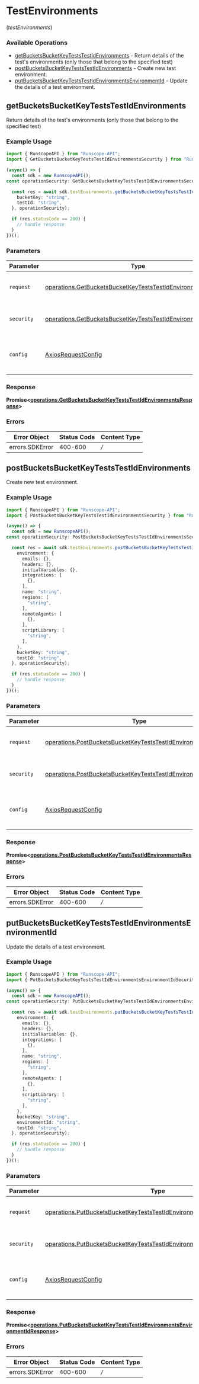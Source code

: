 # TestEnvironments
(*testEnvironments*)

### Available Operations

* [getBucketsBucketKeyTestsTestIdEnvironments](#getbucketsbucketkeyteststestidenvironments) - Return details of the test's environments (only those that belong to the specified test)
* [postBucketsBucketKeyTestsTestIdEnvironments](#postbucketsbucketkeyteststestidenvironments) - Create new test environment.
* [putBucketsBucketKeyTestsTestIdEnvironmentsEnvironmentId](#putbucketsbucketkeyteststestidenvironmentsenvironmentid) - Update the details of a test environment.

## getBucketsBucketKeyTestsTestIdEnvironments

Return details of the test's environments (only those that belong to the specified test)

### Example Usage

```typescript
import { RunscopeAPI } from "Runscope-API";
import { GetBucketsBucketKeyTestsTestIdEnvironmentsSecurity } from "Runscope-API/dist/sdk/models/operations";

(async() => {
  const sdk = new RunscopeAPI();
const operationSecurity: GetBucketsBucketKeyTestsTestIdEnvironmentsSecurity = "";

  const res = await sdk.testEnvironments.getBucketsBucketKeyTestsTestIdEnvironments({
    bucketKey: "string",
    testId: "string",
  }, operationSecurity);

  if (res.statusCode == 200) {
    // handle response
  }
})();
```

### Parameters

| Parameter                                                                                                                                          | Type                                                                                                                                               | Required                                                                                                                                           | Description                                                                                                                                        |
| -------------------------------------------------------------------------------------------------------------------------------------------------- | -------------------------------------------------------------------------------------------------------------------------------------------------- | -------------------------------------------------------------------------------------------------------------------------------------------------- | -------------------------------------------------------------------------------------------------------------------------------------------------- |
| `request`                                                                                                                                          | [operations.GetBucketsBucketKeyTestsTestIdEnvironmentsRequest](../../sdk/models/operations/getbucketsbucketkeyteststestidenvironmentsrequest.md)   | :heavy_check_mark:                                                                                                                                 | The request object to use for the request.                                                                                                         |
| `security`                                                                                                                                         | [operations.GetBucketsBucketKeyTestsTestIdEnvironmentsSecurity](../../sdk/models/operations/getbucketsbucketkeyteststestidenvironmentssecurity.md) | :heavy_check_mark:                                                                                                                                 | The security requirements to use for the request.                                                                                                  |
| `config`                                                                                                                                           | [AxiosRequestConfig](https://axios-http.com/docs/req_config)                                                                                       | :heavy_minus_sign:                                                                                                                                 | Available config options for making requests.                                                                                                      |


### Response

**Promise<[operations.GetBucketsBucketKeyTestsTestIdEnvironmentsResponse](../../sdk/models/operations/getbucketsbucketkeyteststestidenvironmentsresponse.md)>**
### Errors

| Error Object    | Status Code     | Content Type    |
| --------------- | --------------- | --------------- |
| errors.SDKError | 400-600         | */*             |

## postBucketsBucketKeyTestsTestIdEnvironments

Create new test environment.

### Example Usage

```typescript
import { RunscopeAPI } from "Runscope-API";
import { PostBucketsBucketKeyTestsTestIdEnvironmentsSecurity } from "Runscope-API/dist/sdk/models/operations";

(async() => {
  const sdk = new RunscopeAPI();
const operationSecurity: PostBucketsBucketKeyTestsTestIdEnvironmentsSecurity = "";

  const res = await sdk.testEnvironments.postBucketsBucketKeyTestsTestIdEnvironments({
    environment: {
      emails: {},
      headers: {},
      initialVariables: {},
      integrations: [
        {},
      ],
      name: "string",
      regions: [
        "string",
      ],
      remoteAgents: [
        {},
      ],
      scriptLibrary: [
        "string",
      ],
    },
    bucketKey: "string",
    testId: "string",
  }, operationSecurity);

  if (res.statusCode == 200) {
    // handle response
  }
})();
```

### Parameters

| Parameter                                                                                                                                            | Type                                                                                                                                                 | Required                                                                                                                                             | Description                                                                                                                                          |
| ---------------------------------------------------------------------------------------------------------------------------------------------------- | ---------------------------------------------------------------------------------------------------------------------------------------------------- | ---------------------------------------------------------------------------------------------------------------------------------------------------- | ---------------------------------------------------------------------------------------------------------------------------------------------------- |
| `request`                                                                                                                                            | [operations.PostBucketsBucketKeyTestsTestIdEnvironmentsRequest](../../sdk/models/operations/postbucketsbucketkeyteststestidenvironmentsrequest.md)   | :heavy_check_mark:                                                                                                                                   | The request object to use for the request.                                                                                                           |
| `security`                                                                                                                                           | [operations.PostBucketsBucketKeyTestsTestIdEnvironmentsSecurity](../../sdk/models/operations/postbucketsbucketkeyteststestidenvironmentssecurity.md) | :heavy_check_mark:                                                                                                                                   | The security requirements to use for the request.                                                                                                    |
| `config`                                                                                                                                             | [AxiosRequestConfig](https://axios-http.com/docs/req_config)                                                                                         | :heavy_minus_sign:                                                                                                                                   | Available config options for making requests.                                                                                                        |


### Response

**Promise<[operations.PostBucketsBucketKeyTestsTestIdEnvironmentsResponse](../../sdk/models/operations/postbucketsbucketkeyteststestidenvironmentsresponse.md)>**
### Errors

| Error Object    | Status Code     | Content Type    |
| --------------- | --------------- | --------------- |
| errors.SDKError | 400-600         | */*             |

## putBucketsBucketKeyTestsTestIdEnvironmentsEnvironmentId

Update the details of a test environment.

### Example Usage

```typescript
import { RunscopeAPI } from "Runscope-API";
import { PutBucketsBucketKeyTestsTestIdEnvironmentsEnvironmentIdSecurity } from "Runscope-API/dist/sdk/models/operations";

(async() => {
  const sdk = new RunscopeAPI();
const operationSecurity: PutBucketsBucketKeyTestsTestIdEnvironmentsEnvironmentIdSecurity = "";

  const res = await sdk.testEnvironments.putBucketsBucketKeyTestsTestIdEnvironmentsEnvironmentId({
    environment: {
      emails: {},
      headers: {},
      initialVariables: {},
      integrations: [
        {},
      ],
      name: "string",
      regions: [
        "string",
      ],
      remoteAgents: [
        {},
      ],
      scriptLibrary: [
        "string",
      ],
    },
    bucketKey: "string",
    environmentId: "string",
    testId: "string",
  }, operationSecurity);

  if (res.statusCode == 200) {
    // handle response
  }
})();
```

### Parameters

| Parameter                                                                                                                                                                    | Type                                                                                                                                                                         | Required                                                                                                                                                                     | Description                                                                                                                                                                  |
| ---------------------------------------------------------------------------------------------------------------------------------------------------------------------------- | ---------------------------------------------------------------------------------------------------------------------------------------------------------------------------- | ---------------------------------------------------------------------------------------------------------------------------------------------------------------------------- | ---------------------------------------------------------------------------------------------------------------------------------------------------------------------------- |
| `request`                                                                                                                                                                    | [operations.PutBucketsBucketKeyTestsTestIdEnvironmentsEnvironmentIdRequest](../../sdk/models/operations/putbucketsbucketkeyteststestidenvironmentsenvironmentidrequest.md)   | :heavy_check_mark:                                                                                                                                                           | The request object to use for the request.                                                                                                                                   |
| `security`                                                                                                                                                                   | [operations.PutBucketsBucketKeyTestsTestIdEnvironmentsEnvironmentIdSecurity](../../sdk/models/operations/putbucketsbucketkeyteststestidenvironmentsenvironmentidsecurity.md) | :heavy_check_mark:                                                                                                                                                           | The security requirements to use for the request.                                                                                                                            |
| `config`                                                                                                                                                                     | [AxiosRequestConfig](https://axios-http.com/docs/req_config)                                                                                                                 | :heavy_minus_sign:                                                                                                                                                           | Available config options for making requests.                                                                                                                                |


### Response

**Promise<[operations.PutBucketsBucketKeyTestsTestIdEnvironmentsEnvironmentIdResponse](../../sdk/models/operations/putbucketsbucketkeyteststestidenvironmentsenvironmentidresponse.md)>**
### Errors

| Error Object    | Status Code     | Content Type    |
| --------------- | --------------- | --------------- |
| errors.SDKError | 400-600         | */*             |
